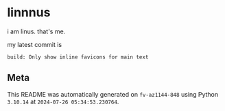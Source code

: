 # linnnus

i am linus. that's me.

my latest commit is

```
build: Only show inline favicons for main text
```

## Meta

This README was automatically generated on `fv-az1144-848` using Python
`3.10.14` at `2024-07-26 05:34:53.230764`.
